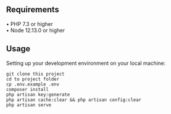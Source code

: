## Requirements
•	PHP 7.3 or higher <br>
•	Node 12.13.0 or higher <br>

## Usage <br>
Setting up your development environment on your local machine: <br>
```
git clone this project
cd to project folder
cp .env.example .env
composer install
php artisan key:generate
php artisan cache:clear && php artisan config:clear
php artisan serve
```
